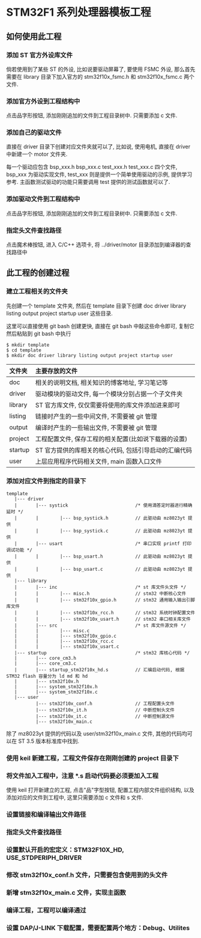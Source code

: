 # STM32F1 系列处理器模板工程

## 如何使用此工程

### 添加 ST 官方外设库文件

倘若使用到了某些 ST 的外设, 比如说要驱动屏幕了, 要使用 FSMC 外设, 那么首先需要在 library 目录下加入官方的 stm32f10x_fsmc.h 和 stm32f10x_fsmc.c 两个文件.

### 添加官方外设到工程结构中

点击品字形按钮, 添加刚刚追加的文件到工程目录树中. 只需要添加 c 文件.

### 添加自己的驱动文件

直接在 driver 目录下创建对应文件夹就可以了, 比如说, 使用电机, 直接在 driver 中新建一个 motor 文件夹.

每一个驱动应包含 bsp_xxx.h bsp_xxx.c test_xxx.h test_xxx.c 四个文件, bsp_xxx 为驱动实现文件, test_xxx 则是提供一个简单使用驱动的示例, 提供学习参考. 主函数测试驱动的功能只需要调用 test 提供的测试函数就可以了.

### 添加驱动文件到工程结构中

点击品字形按钮, 添加刚刚追加的文件到工程目录树中. 只需要添加 c 文件.

### 指定头文件查找路径

点击魔术棒按钮, 进入 C/C++ 选项卡, 将 ../driver/motor 目录添加到编译器的查找路径中

## 此工程的创建过程

### 建立工程相关的文件夹

先创建一个 template 文件夹, 然后在 template 目录下创建 doc driver library listing output project startup user 这些目录.

这里可以直接使用 git bash 创建更快, 直接在 git bash 中敲这些命令即可, 复制它然后粘贴到 git bash 中执行

```
$ mkdir template
$ cd template
$ mkdir doc driver library listing output project startup user
```

|  文件夹  | 主要存放的文件                                         |
| :------- | :----------------------------------------------------- |
| doc      | 相关的说明文档, 相关知识的博客地址, 学习笔记等         |
| driver   | 驱动模块的驱动文件, 每一个模块分别占据一个子文件夹     |
| library  | ST 官方库文件, 仅仅需要将使用的库文件添加进来即可      |
| listing  | 链接时产生的一些中间文件, 不需要被 git 管理            |
| output   | 编译时产生的一些输出文件, 不需要被 git 管理            |
| project  | 工程配置文件, 保存工程的相关配置(比如说下载器的设置)   |
| startup  | ST 官方提供的库相关的核心代码, 包括引导启动的汇编代码  |
| user     | 上层应用程序代码相关文件, main 函数入口文件            |

### 添加对应文件到指定的目录下

```
template
   |--- driver
   |       |--- systick                         /* 使用滴答定时器进行精确延时 */
   |       |        |--- bsp_systick.h          // 此驱动由 mz8023yt 提供
   |       |        |--- bsp_systick.c          // 此驱动由 mz8023yt 提供
   |       |--- usart                           /* 串口实现 printf 打印调试功能 */
   |       |        |--- bsp_usart.h            // 此驱动由 mz8023yt 提供
   |       |        |--- bsp_usart.c            // 此驱动由 mz8023yt 提供
   |--- library
   |       |--- inc                             /* st 库文件头文件 */
   |       |        |--- misc.h                 // stm32 中断核心文件
   |       |        |--- stm32f10x_gpio.h       // stm32 通用输入输出引脚库文件
   |       |        |--- stm32f10x_rcc.h        // stm32 系统时钟配置文件
   |       |        |--- stm32f10x_usart.h      // stm32 串口相关库文件
   |       |--- src                             /* st 库文件源文件 */
   |       |        |--- misc.c
   |       |        |--- stm32f10x_gpio.c
   |       |        |--- stm32f10x_rcc.c
   |       |        |--- stm32f10x_usart.c
   |--- startup                                 /* stm32 库核心代码 */
   |       |--- core_cm3.h
   |       |--- core_cm3.c
   |       |--- startup_stm32f10x_hd.s          // 汇编启动代码, 根据 STM32 flash 容量分为 ld md 和 hd
   |       |--- stm32f10x.h
   |       |--- system_stm32f10x.h
   |       |--- system_stm32f10x.c
   |--- user
           |--- stm32f10x_conf.h                // 工程配置头文件
           |--- stm32f10x_it.h                  // 中断控制头文件
           |--- stm32f10x_it.c                  // 中断控制源文件
           |--- stm32f10x_main.c
```

除了 mz8023yt 提供的代码以及 user/stm32f10x_main.c 文件, 其他的代码均可以在 ST 3.5 版本标准库中找到.

### 使用 keil 新建工程，工程文件保存在刚刚创建的 project 目录下
### 将文件加入工程中，注意 *.s 启动代码要必须要加入工程

使用 keil 打开新建立的工程, 点击"品"字型按钮, 配置工程内部文件组织结构, 以及添加对应的文件到工程中, 这里只需要添加 c 文件和 s 文件.

### 设置链接和编译输出文件路径
### 指定头文件查找路径
### 设置默认开启的宏定义：STM32F10X_HD, USE_STDPERIPH_DRIVER
### 修改 stm32f10x_conf.h 文件，只需要包含使用到的头文件
### 新增 stm32f10x_main.c 文件，实现主函数
### 编译工程，工程可以编译通过
### 设置 DAP/J-LINK 下载配置，需要配置两个地方：Debug、Utilites

